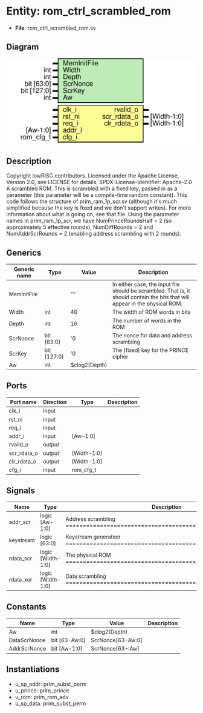 # Entity: rom_ctrl_scrambled_rom

- **File**: rom_ctrl_scrambled_rom.sv
## Diagram

![Diagram](rom_ctrl_scrambled_rom.svg "Diagram")
## Description

Copyright lowRISC contributors.
 Licensed under the Apache License, Version 2.0, see LICENSE for details.
 SPDX-License-Identifier: Apache-2.0
 A scrambled ROM. This is scrambled with a fixed key, passed in as a parameter (this parameter
 will be a compile-time random constant).
 This code follows the structure of prim_ram_1p_scr.sv (although it's much simplified because the
 key is fixed and we don't support writes). For more information about what is going on, see that
 file. Using the parameter names in prim_ram_1p_scr, we have NumPrinceRoundsHalf = 2 (so
 approximately 5 effective rounds), NumDiffRounds = 2 and NumAddrScrRounds = 2 (enabling address
 scrambling with 2 rounds).
 
## Generics

| Generic name | Type        | Value         | Description                                                                                                                    |
| ------------ | ----------- | ------------- | ------------------------------------------------------------------------------------------------------------------------------ |
| MemInitFile  |             | ""            | In either case, the input file should be scrambled. That is, it should contain the bits that will appear in the physical ROM.  |
| Width        | int         | 40            | The width of ROM words in bits                                                                                                 |
| Depth        | int         | 16            | The number of words in the ROM                                                                                                 |
| ScrNonce     | bit [63:0]  | '0            | The nonce for data and address scrambling                                                                                      |
| ScrKey       | bit [127:0] | '0            | The (fixed) key for the PRINCE cipher                                                                                          |
| Aw           | int         | $clog2(Depth) |                                                                                                                                |
## Ports

| Port name   | Direction | Type        | Description |
| ----------- | --------- | ----------- | ----------- |
| clk_i       | input     |             |             |
| rst_ni      | input     |             |             |
| req_i       | input     |             |             |
| addr_i      | input     | [Aw-1:0]    |             |
| rvalid_o    | output    |             |             |
| scr_rdata_o | output    | [Width-1:0] |             |
| clr_rdata_o | output    | [Width-1:0] |             |
| cfg_i       | input     | rom_cfg_t   |             |
## Signals

| Name      | Type              | Description                                                                  |
| --------- | ----------------- | ---------------------------------------------------------------------------- |
| addr_scr  | logic [Aw-1:0]    | Address scrambling ========================================================  |
| keystream | logic [63:0]      | Keystream generation ======================================================  |
| rdata_scr | logic [Width-1:0] | The physical ROM ==========================================================  |
| rdata_xor | logic [Width-1:0] | Data scrambling ===========================================================  |
## Constants

| Name         | Type          | Value             | Description |
| ------------ | ------------- | ----------------- | ----------- |
| Aw           | int           | $clog2(Depth)     |             |
| DataScrNonce | bit [63-Aw:0] | ScrNonce[63-Aw:0] |             |
| AddrScrNonce | bit [Aw-1:0]  | ScrNonce[63-:Aw]  |             |
## Instantiations

- u_sp_addr: prim_subst_perm
- u_prince: prim_prince
- u_rom: prim_rom_adv
- u_sp_data: prim_subst_perm
